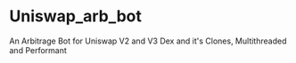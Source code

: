 # Uniswap_arb_bot
An Arbitrage Bot for Uniswap V2 and V3 Dex and it's Clones, Multithreaded and Performant
